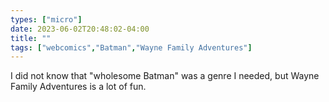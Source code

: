 ```yaml
---
types: ["micro"]
date: 2023-06-02T20:48:02-04:00
title: ""
tags: ["webcomics","Batman","Wayne Family Adventures"]
---
```

I did not know that "wholesome Batman" was a genre I needed, but Wayne Family Adventures is a lot of fun.
